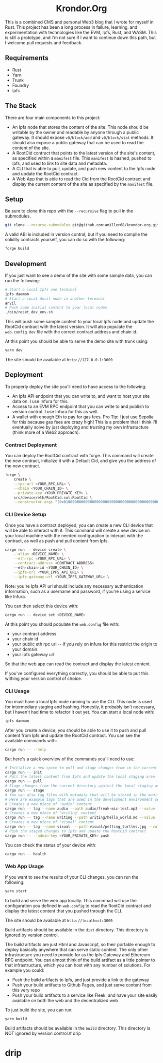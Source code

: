 <h1 align="center"> Krondor.Org </h1>

This is a combined CMS and personal Web3 blog that I wrote for myself in Rust. This project has been a long process in failure, learning, and experimentation with technologies like the EVM, Ipfs, Rust, and WASM. This is still a prototype, and I'm not sure if I want to continue down this path, but I welcome pull requests and feedback.

## Requirements
- Rust
- Yarn
- Trunk
- Foundry
- Ipfs

## The Stack

There are four main components to this project:

- An Ipfs node that stores the content of the site. This node should be writable by the owner and readable by anyone through a public gateway. It should expose `v0/block/add` and `v0/block/stat` methods. It should also expose a public gateway that can be used to read the content of the site.
- A RootCid contract that points to the latest version of the site's content, as specified within a `manifest` file. This `manifest` is hashed, pushed to Ipfs, and used to link to site data and metadata.
- A CLI that is able to pull, update, and push new content to the Ipfs node and update the RootCid contract.
- A Web App that is able to read the Cid from the RootCid contract and display the current content of the site as specified by the `manifest` file.

## Setup

Be sure to clone this repo with the `--recursive` flag to pull in the submodules.

```bash
git clone --recurse-submodules git@github.com:amiller68/krondor-org.git
```

A valid ABI is included in version control, but if you need to compile the solidity contracts yourself, you can do so with the following:

```bash
forge build
```

## Development

If you just want to see a demo of the site with some sample data, you can run the following:

```bash
# Start a local Ipfs one terminal
ipfs daemon
# Start a local Anvil node in another terminal
anvil
# Push some initial content to your local nodes
./bin/reset_dev_env.sh
```

This will push some sample content to your local Ipfs node and update the RootCid contract with the latest version. It will also populate the `web.config.dev` file with the correct contract address and chain id.

At this point you should be able to serve the demo site with trunk using:

```bash
yarn dev
```

The site should be available at `http://127.0.0.1:3000`

## Deployment

To properly deploy the site you'll need to have access to the following:

- An Ipfs API endpoint that you can write to, and want to host your site data on. I use Infura for this.
- Access to an EVM RPC endpoint that you can write to and publish to version control. I use Infura for this as well.
- A wallet with enough Eth to pay for gas fees. Pro Tip: I just use Sepolia for this because gas fees are crazy high! This is a problem that I think I'll eventually solve by just deploying and trusting my own infrastucture (think more of a Web2 approach).

### Contract Deployment

You can deploy the RootCid contract with forge. This command will create the new contract, initialize it with a Default Cid, and give you the address of the new contract.

```bash
forge \
	create \
	--rpc-url <YOUR_RPC_URL> \
	--chain <YOUR_CHAIN_ID> \
	--private-key <YOUR_PRIVATE_KEY> \
	src/device/eth/RootCid.sol:RootCid \
	--constructor-args "[0x0100000000000000000000000000000000000000000000000000000000000000,0x0000000000000000000000000000000000000000000000000000000000000000]"
```

### CLI Device Setup

Once you have a contract deployed, you can create a new CLI device that will be able to interact with it. This command will create a new device on your local machine with the needed configuration to interact with the contract, as well as push and pull content from Ipfs.

```bash
cargo run -- device create \
	--alias <DEVICE_NAME> \
	--eth-rpc <YOUR_RPC_URL> \
	--contract-address <CONTRACT_ADDRESS>
	--eth-chain-id <YOUR_CHAIN_ID> \
	--ipfs-url <YOUR_IPFS_API_URL> \
	--ipfs-gateway-url <YOUR_IPFS_GATEWAY_URL> \
```

Note: you're Ipfs API url should include any necessary authentication information, such as a username and password, if you're using a service like Infura.


You can then select this device with:

```bash
cargo run -- device set <DEVICE_NAME>
```

At this point you should populate the `web.config` file with:
- your contract address
- your chain id
- your public eth rpc url -- if you rely on infura for this restrict the origin to your domain
- your ipfs gateway url

So that the web app can read the contract and display the latest content.

If you've configured everything correctly, you should be able to put this withing your version control of choice.

### CLI Usage

You must have a local Ipfs node running to use the CLI. This node is used for intermediary staging and hashing. Honestly, it probably isn't necessary, but I haven't had time to refactor it out yet. You can start a local node with:

```bash
ipfs daemon
```

After you create a device, you should be able to use it to push and pull content from Ipfs and update the RootCid contract. You can see the available commands with:

```bash
cargo run -- --help
```

But here's a quick overview of the commands you'll need to use:

```bash
# Initialize a new space to pull and stage changes from in the current directory
cargo run -- init
# Pull the latest content from Ipfs and update the local staging area
cargo run -- pull
# Stage changes from the current directory against the local staging area
cargo run -- stage
# You can also tag files with metadata that will be stored in the manifest
# Here are example tags that are used in the development environment setup
# Creates a new piece of 'audio' content
cargo run -- tag --name audio --path audio/freak-mic-test.mp3 --value '{"title": "Freak on a Leash (Sample)", "project": "mic_test"}'
# Creates a new piece of 'writing' content
cargo run -- tag --name writing --path writing/hello_world.md --value '{"title": "Hello World", "description": "A lil hello!", "genre": "blog"}'
# Creates a new piece of 'visual' content
cargo run -- tag --name visual  --path visual/petting_turtles.jpg --value '{"title": "Draw me, Naked, Petting the Turtles", "location": "New York", "medium": "blue ink on lined paper"}'
# Push the staged changes to Ipfs and update the RootCid contract
cargo run -- --admin-key <YOUR_PRIVATE_KEY> push
```

You can check the status of your device with:

```bash
cargo run -- health
```

### Web App Usage

If you want to see the results of your CLI changes, you can run the following:

```bash
yarn start
```

to build and serve the web app locally. This commnad will use the configuration you defined in `web.config` to read the RootCid contract and display the latest content that you pushed through the CLI.

The site should be available at `http://localhost:3000`

Build artifacts should be available in the `dist` directory. This directory is ignored by version control.

The build artifacts are just Html and Javascript, so their portable enough to deploy basically anywhere that can serve static content. The only other infrastructure 
you need to provide for as the Ipfs Gateway and Ethereum RPC endpoint. You can almost think of the build artifact as a little pointer to that infrastructure, which you can host with any number of solutions. For example you could:
- Push the build artifacts to Ipfs, and just provide a link to the gateway
- Push your build artifacts to Github Pages, and just serve content from this very repo
- Push your build artifacts to a service like Fleek, and have your site easily available on both the web and the decentralized web

To just build the site, you can run:

```bash
yarn build
```

Build artifacts should be available in the `build` directory. This directory is NOT ignored by version control.# drip
# drip
